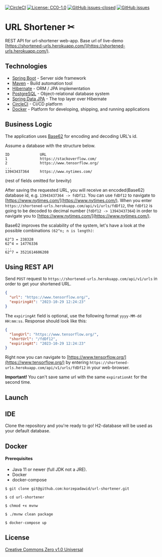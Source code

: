 [![CircleCI](https://circleci.com/gh/korzepadawid/url-shortener/tree/master.svg?style=svg)](https://circleci.com/gh/korzepadawid/url-shortener/tree/master)
[![License: CC0-1.0](https://img.shields.io/badge/License-CC0%201.0-lightgrey.svg)](http://creativecommons.org/publicdomain/zero/1.0/)
[![GitHub issues-closed](https://img.shields.io/github/issues-closed/korzepadawid/url-shortener)](https://github.com/korzepadawid/url-shortener/issues?q=is%3Aissue+is%3Aclosed)
[![GitHub issues](https://img.shields.io/github/issues/korzepadawid/url-shortener)](https://github.com/korzepadawid/url-shortener/issues/)

# URL Shortener ✂

REST API for url-shortener web-app. Base url of
live-demo [https://shortened-urls.herokuapp.com/](https://shortened-urls.herokuapp.com/).

## Technologies

- [Spring Boot](https://spring.io/projects/spring-boot) - Server side framework
- [Maven](https://maven.apache.org/) - Build automation tool
- [Hibernate](https://hibernate.org/) - ORM / JPA implementation
- [PostgreSQL](https://www.postgresql.org/docs/) - Object-relational database system
- [Spring Data JPA](https://spring.io/projects/spring-data-jpa) - The top layer over Hibernate
- [CircleCI](https://circleci.com/) - CI/CD platform
- [Docker](https://www.docker.com/) - Platform for developing, shipping, and running applications

## Business Logic

The application uses [Base62](https://en.wikipedia.org/wiki/Base62) for encoding and decoding URL's
id.

Assume a database with the structure below.

```
ID              URL
1               https://stackoverflow.com/
2               https://www.tensorflow.org/
...
13943437364     https://www.nytimes.com/
```

(rest of fields omitted for brevity)

After saving the requested URL, you will receive an encoded(Base62) database id,
e.g. `13943437364 -> fdDf12`. You can use `fdDf12` to navigate
to [https://www.nytimes.com/](https://www.nytimes.com/). When you enter `https://shortened-urls.herokuapp.com/api/v1/urls/fdDf12`,
the `fdDf12` is going to be decoded to decimal number
(`fdDf12 -> 13943437364`)
in order to navigate you to [https://www.nytimes.com/](https://www.nytimes.com/).

Base62 improves the scalability of the system, let's have a look at the possible combinations
`(62^n; n is length)`:

```
62^3 = 238328
62^4 = 14776336
...
62^7 = 3521614606208
```

## Using REST API

Send `POST` request to `https://shortened-urls.herokuapp.com/api/v1/urls` in order to get your shortened URL.

```json
{
  "url": "https://www.tensorflow.org/",
  "expiringAt": "2023-10-29 12:24:23"
}
```

The `expiringAt` field is optional, use the following format `yyyy-MM-dd HH:mm:ss`. Response should
look like this:

```json
{
  "longUrl": "https://www.tensorflow.org/",
  "shortUrl": "/fdDf12",
  "expiringAt": "2023-10-29 12:24:23"
}
```

Right now you can navigate to [https://www.tensorflow.org/](https://www.tensorflow.org/) by
entering `https://shortened-urls.herokuapp.com/api/v1/urls/fdDf12` in your web-browser.

**Important!** You can't save same url with the same `expirationAt` for the second time.

## Launch

## IDE

Clone the repository and you're ready to go! H2-database will be used as your default database.

## Docker

#### Prerequisites

- Java 11 or newer (full JDK not a JRE).
- Docker
- docker-compose

```
$ git clone git@github.com:korzepadawid/url-shortener.git
```

```
$ cd url-shortener
```

```
$ chmod +x mvnw
```

```
$ ./mvnw clean package
```

```
$ docker-compose up
```

## License

[Creative Commons Zero v1.0 Universal](https://creativecommons.org/publicdomain/zero/1.0/)

